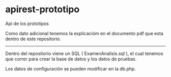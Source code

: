 # apirest-prototipo
Api de los prototipos

Como dato adicional tenemos la explicacióm  en el documento pdf que esta dentro de este repositorio.

------------------------------------------------------------------------------------------------------------

Dentro del repositorio viene un SQL ( ExamenAnalisis.sql ), el cual tenemos que correr para crear la base de datos y los datos de pruebas.

Los datos de configuración se pueden modificar en la db.php.

